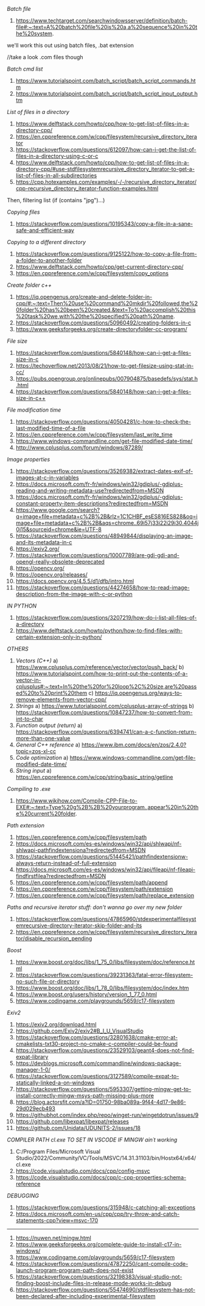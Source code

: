*Batch file*
1. https://www.techtarget.com/searchwindowsserver/definition/batch-file#:~:text=A%20batch%20file%20is%20a,a%20sequence%20in%20the%20system.

we'll work this out using batch files, .bat extension

//take a look .com files though

*Batch cmd list*
  1. https://www.tutorialspoint.com/batch_script/batch_script_commands.htm
  2. https://www.tutorialspoint.com/batch_script/batch_script_input_output.htm

*List of files in a directory*
  1. https://www.delftstack.com/howto/cpp/how-to-get-list-of-files-in-a-directory-cpp/
  2. https://en.cppreference.com/w/cpp/filesystem/recursive_directory_iterator
  3. https://stackoverflow.com/questions/612097/how-can-i-get-the-list-of-files-in-a-directory-using-c-or-c
  4. https://www.delftstack.com/howto/cpp/how-to-get-list-of-files-in-a-directory-cpp/#use-stdfilesystemrecursive_directory_iterator-to-get-a-list-of-files-in-all-subdirectories
  5. https://cpp.hotexamples.com/examples/-/-/recursive_directory_iterator/cpp-recursive_directory_iterator-function-examples.html

  Then, filtering list (if (contains "jpg")...)

*Copying files*
  1. https://stackoverflow.com/questions/10195343/copy-a-file-in-a-sane-safe-and-efficient-way

*Copying to a different directory*
  1. https://stackoverflow.com/questions/9125122/how-to-copy-a-file-from-a-folder-to-another-folder
  2. https://www.delftstack.com/howto/cpp/get-current-directory-cpp/
  3. https://en.cppreference.com/w/cpp/filesystem/copy_options
  
*Create folder c++*
  1. https://iq.opengenus.org/create-and-delete-folder-in-cpp/#:~:text=Then%20use%20command%20mkdir%20followed,the%20folder%20has%20been%20created.&text=To%20accomplish%20this%20task%20we,with%20the%20specified%20path%20name.
  2. https://stackoverflow.com/questions/50960492/creating-folders-in-c
  3. https://www.geeksforgeeks.org/create-directoryfolder-cc-program/

*File size*
  1. https://stackoverflow.com/questions/5840148/how-can-i-get-a-files-size-in-c
  2. https://techoverflow.net/2013/08/21/how-to-get-filesize-using-stat-in-cc/
  3. https://pubs.opengroup.org/onlinepubs/007904875/basedefs/sys/stat.h.html
  4. https://stackoverflow.com/questions/5840148/how-can-i-get-a-files-size-in-c++

*File modification time*
  1. https://stackoverflow.com/questions/40504281/c-how-to-check-the-last-modified-time-of-a-file
  2. https://en.cppreference.com/w/cpp/filesystem/last_write_time
  3. https://www.windows-commandline.com/get-file-modified-date-time/
  4. http://www.cplusplus.com/forum/windows/87289/

*Image properties*
  1. https://stackoverflow.com/questions/35269382/extract-dates-exif-of-images-at-c-in-variables
  2. https://docs.microsoft.com/fr-fr/windows/win32/gdiplus/-gdiplus-reading-and-writing-metadata-use?redirectedfrom=MSDN
  3. https://docs.microsoft.com/fr-fr/windows/win32/gdiplus/-gdiplus-constant-property-item-descriptions?redirectedfrom=MSDN
  4. https://www.google.com/search?q=image+file+metadata+c%2B%2B&rlz=1C1CHBF_esES816ES828&oq=image+file+metadata+c%2B%2B&aqs=chrome..69i57j33i22i29i30.4044j0j15&sourceid=chrome&ie=UTF-8
  5. https://stackoverflow.com/questions/48949844/displaying-an-image-and-its-metadata-in-c
  6. https://exiv2.org/
  7. https://stackoverflow.com/questions/10007789/are-gdi-gdi-and-opengl-really-obsolete-deprecated
  8. https://opencv.org/
  9. https://opencv.org/releases/
  10. https://docs.opencv.org/4.5.5/d1/dfb/intro.html
  11. https://stackoverflow.com/questions/44274658/how-to-read-image-description-from-the-image-with-c-or-python

*IN PYTHON*
  1. https://stackoverflow.com/questions/3207219/how-do-i-list-all-files-of-a-directory
  2. https://www.delftstack.com/howto/python/how-to-find-files-with-certain-extension-only-in-python/

*OTHERS*
1. *Vectors (C++)*
  a) https://www.cplusplus.com/reference/vector/vector/push_back/
  b) https://www.tutorialspoint.com/how-to-print-out-the-contents-of-a-vector-in-cplusplus#:~:text=In%20the%20for%20loop%2C%20size,are%20passed%20to%20print%20them
  c) https://iq.opengenus.org/ways-to-remove-elements-from-vector-cpp/
2. *Strings*
  a) https://www.tutorialspoint.com/cplusplus-array-of-strings
  b) https://stackoverflow.com/questions/10847237/how-to-convert-from-int-to-char
3. *Function output (return)*
  a) https://stackoverflow.com/questions/6394741/can-a-c-function-return-more-than-one-value
4. *General C++ reference*
  a) https://www.ibm.com/docs/en/zos/2.4.0?topic=zos-xl-cc
5. *Code optimization*
  a) https://www.windows-commandline.com/get-file-modified-date-time/
6. *String input*
  a) https://en.cppreference.com/w/cpp/string/basic_string/getline

*Compiling to .exe*
  1. https://www.wikihow.com/Compile-CPP-File-to-EXE#:~:text=Type%20g%2B%2B%20yourprogram.,appear%20in%20the%20current%20folder.
  
*Path extension*
  1. https://en.cppreference.com/w/cpp/filesystem/path
  2. https://docs.microsoft.com/es-es/windows/win32/api/shlwapi/nf-shlwapi-pathfindextensiona?redirectedfrom=MSDN
  3. https://stackoverflow.com/questions/51445421/pathfindextensionw-always-return-instead-of-full-extension
  4. https://docs.microsoft.com/es-es/windows/win32/api/fileapi/nf-fileapi-findfirstfilea?redirectedfrom=MSDN
  5. https://en.cppreference.com/w/cpp/filesystem/path/append
  6. https://en.cppreference.com/w/cpp/filesystem/path/extension
  7. https://en.cppreference.com/w/cpp/filesystem/path/replace_extension
  
*Paths and recursive iterator stuff: don't wanna go over my new folder*
  1. https://stackoverflow.com/questions/47865960/stdexperimentalfilesystemrecursive-directory-iterator-skip-folder-and-its
  2. https://en.cppreference.com/w/cpp/filesystem/recursive_directory_iterator/disable_recursion_pending

*Boost*
  1. https://www.boost.org/doc/libs/1_75_0/libs/filesystem/doc/reference.html
  2. https://stackoverflow.com/questions/39231363/fatal-error-filesystem-no-such-file-or-directory
  3. https://www.boost.org/doc/libs/1_78_0/libs/filesystem/doc/index.htm
  4. https://www.boost.org/users/history/version_1_77_0.html
  5. https://www.codingame.com/playgrounds/5659/c17-filesystem

*Exiv2*
  1. https://exiv2.org/download.html
  2. https://github.com/Exiv2/exiv2#B_I_U_VisualStudio
  3. https://stackoverflow.com/questions/32801638/cmake-error-at-cmakelists-txt30-project-no-cmake-c-compiler-could-be-found
  4. https://stackoverflow.com/questions/23529103/geant4-does-not-find-expat-library
  5. https://devblogs.microsoft.com/commandline/windows-package-manager-1-0/
  6. https://stackoverflow.com/questions/3127589/compile-expat-to-statically-linked-a-on-windows
  7. https://stackoverflow.com/questions/5953307/getting-mingw-get-to-install-correctly-mingw-msys-path-missing-plus-more
  8. https://blog.actorsfit.com/a?ID=01750-98ba089a-9f44-4d17-9e86-29d029ecb493
  9. https://githubhot.com/index.php/repo/winget-run/wingetdotrun/issues/9
  10. https://github.com/libexpat/libexpat/releases
  11. https://github.com/Unidata/UDUNITS-2/issues/18

*COMPILER PATH cl.exe TO SET IN VSCODE IF MINGW ain´t working*
  1. C:/Program Files/Microsoft Visual Studio/2022/Community/VC/Tools/MSVC/14.31.31103/bin/Hostx64/x64/cl.exe
  2. https://code.visualstudio.com/docs/cpp/config-msvc
  3. https://code.visualstudio.com/docs/cpp/c-cpp-properties-schema-reference
  
*DEBUGGING*
  1. https://stackoverflow.com/questions/315948/c-catching-all-exceptions
  2. https://docs.microsoft.com/en-us/cpp/cpp/try-throw-and-catch-statements-cpp?view=msvc-170
  ---
  1. https://nuwen.net/mingw.html
  2. https://www.geeksforgeeks.org/complete-guide-to-install-c17-in-windows/
  3. https://www.codingame.com/playgrounds/5659/c17-filesystem
  4. https://stackoverflow.com/questions/47872250/cant-compile-code-launch-program-program-path-does-not-exist
  5. https://stackoverflow.com/questions/32198383/visual-studio-not-finding-boost-include-files-in-release-mode-works-in-debug
  6. https://stackoverflow.com/questions/55474690/stdfilesystem-has-not-been-declared-after-including-experimental-filesystem
